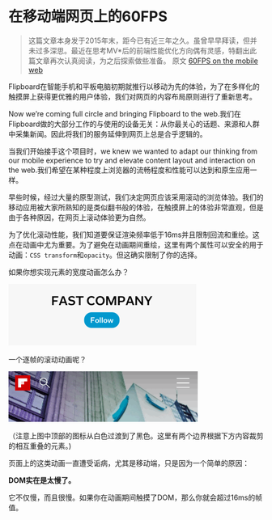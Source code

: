 # 在移动端网页上的60FPS
> 这篇文章本身发于2015年末，距今已有近三年之久。虽曾早早拜读，但并未过多深思。最近在思考MV*后的前端性能优化方向偶有灵感，特翻出此篇文章再次认真阅读，为之后探索做些准备。
> 原文 [60FPS on the mobile web](http://engineering.flipboard.com/2015/02/mobile-web)

Flipboard在智能手机和平板电脑初期就推行以移动为先的体验，为了在多样化的触摸屏上获得更优雅的用户体验，我们对网页的内容布局原则进行了重新思考。

<!-- 现在我们回到了原点并且提供网页版的Flipboard。 -->
Now we’re coming full circle and bringing Flipboard to the web.我们在Flipboard做的大部分工作的与使用的设备无关：从你最关心的话题、来源和人群中采集新闻。因此将我们的服务延伸到网页上总是合乎逻辑的。

<!-- 我们知道想要根据移动端的经验改变想法尝试提升网页端的内容布局和交互。 -->
当我们开始接手这个项目时，we knew we wanted to adapt our thinking from our mobile experience to try and elevate content layout and interaction on the web.我们希望在某种程度上浏览器的流畅程度和性能可以达到和原生应用一样。

早些时候，经过大量的原型测试，我们决定网页应该采用滚动的浏览体验。我们的移动应用被大家所熟知的是类似翻书般的体验，在触摸屏上的体验非常直观，但是由于各种原因，在网页上滚动体验更为自然。

为了优化滚动性能，我们知道要保证渲染频率低于16ms并且限制回流和重绘。这点在动画中尤为重要。为了避免在动画期间重绘，这里有两个属性可以安全的用于动画：`CSS transform`和`opacity`。但这确实限制了你的选择。

如果你想实现元素的宽度动画怎么办？

![60fps-on-the-web-1.gif](./assets/60fps-on-the-web-1.gif)

一个逐帧的滚动动画呢？

![60fps-on-the-web-2.gif](./assets/60fps-on-the-web-2.gif)

（注意上图中顶部的图标从白色过渡到了黑色。这里有两个边界根据下方内容裁剪的相互重叠的元素。)

页面上的这类动画一直遭受诟病，尤其是移动端，只是因为一个简单的原因：

**DOM实在是太慢了。**

它不仅慢，而且很慢。如果你在动画期间触摸了DOM，那么你就会超过16ms的帧值。

